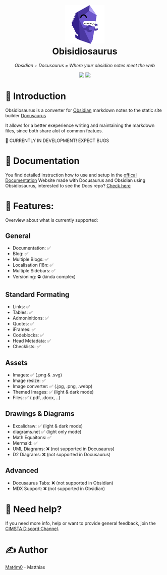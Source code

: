 <h1 align="center">
  <a href=""><img width="124" src="/logo.svg" alt="Obsidiosaurus"></a><br>
  Obisidiosaurus
</h1>

_<p align="center">Obsidian + Docusaurus = Where your obsidian notes meet the web</p>_

<p align="center">
  <a href=""><img src="https://img.shields.io/badge/license-MIT-blue.svg?label=License&style=flat" /></a>
  <a href=""><img src="https://img.shields.io/badge/PRs-welcome-brightgreen.svg?style=flat" /></a>
  </p>

# 👋 Introduction

Obsidiosaurus is a converter for [Obsidian](https://obsidian.md/) markdown notes to the static site builder [Docusaurus](https://docusaurus.io/)

It allows for a better exeperience writing and maintaining the markdown files, since both share alot of common featues.

🚧 CURRENTLY IN DEVELOPMENT! EXPECT BUGS

# 👀 Documentation

You find detailed instruction how to use and setup in the [offical Documentation](https://cimsta.github.io/obsidiosaurus-docs/docs/main/Introduction)
Website made with Docusaurus and Obsidian using Obsidiosaurus, interested to see the Docs repo? [Check here](https://github.com/CIMSTA/obsidiosaurus-docs)

# 📃 Features:

Overview about what is currently supported:

## General

-   Documentation: ✅
-   Blog: ✅
-   Multiple Blogs: ✅
-   Localisation i18n: ✅
-   Multiple Sidebars: ✅
-   Versioning: ⛔ (kinda complex)

## Standard Formating

-   Links: ✅
-   Tables: ✅
-   Admoninitions: ✅
-   Quotes: ✅
-   iFrames: ✅
-   Codeblocks: ✅
-   Head Metadata: ✅
-   Checklists: ✅

## Assets

-   Images: ✅ (.png & .svg)
-   Image resize: ✅
-   Image converter: ✅ (.jpg, .png, .webp)
-   Themed Images: ✅ (light & dark mode)
-   Files: ✅ (.pdf, .docx, ..)

## Drawings & Diagrams

-   Excalidraw: ✅ (light & dark mode)
-   diagrams.net ✅ (light only mode)
-   Math Equaitons: ✅
-   Mermaid: ✅
-   UML Diagrams: ❌ (not supported in Docusaurus)
-   D2 Diagrams: ❌ (not supported in Docusaurus)

## Advanced

-   Docusaurus Tabs: ❌ (not supported in Obsidian)
-   MDX Support: ❌ (not supported in Obsidian)

# 💭 Need help?

If you need more info, help or want to provide general feedback, join the [CIMSTA Discord Channel](https://discord.gg/SSGK5tuqJh).

# ✍ Author

[Mat4m0](https://github.com/Mat4m0) - Matthias
